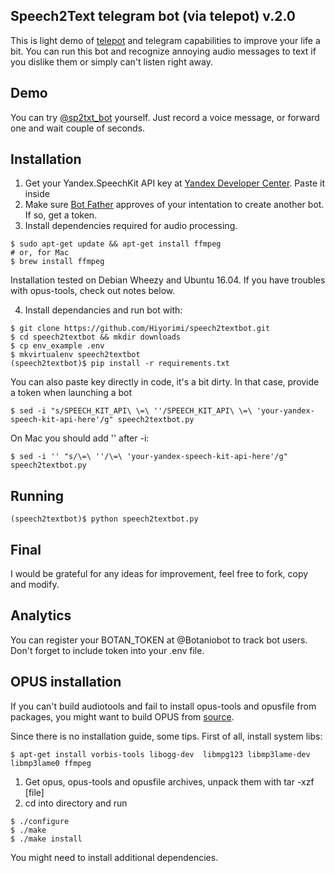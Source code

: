## Speech2Text telegram bot (via telepot) v.2.0

This is light demo of [telepot](https://github.com/nickoala/telepot) and telegram capabilities to improve your life a bit. You can run this bot and recognize annoying audio messages to text if you dislike them or simply can't listen right away.

## Demo 

You can try [@sp2txt_bot](https://telegram.me/sp2txt_bot) yourself. Just record a voice message, or forward one and wait couple of seconds.

## Installation

1. Get your Yandex.SpeechKit API key at [Yandex Developer Center](https://developer.tech.yandex.ru). Paste it inside 
2. Make sure [Bot Father](https://telegram.me/BotFather) approves of your intentation to create another bot. If so, get a token.
3. Install dependencies required for audio processing. 

```
$ sudo apt-get update && apt-get install ffmpeg 
# or, for Mac
$ brew install ffmpeg
```

Installation tested on Debian Wheezy and Ubuntu 16.04. If you have troubles with opus-tools, check out notes below.

4. Install dependancies and run bot with:

```
$ git clone https://github.com/Hiyorimi/speech2textbot.git
$ cd speech2textbot && mkdir downloads
$ cp env_example .env
$ mkvirtualenv speech2textbot
(speech2textbot)$ pip install -r requirements.txt
```


You can also paste key directly in code, it's a bit dirty. In that case, provide a token when launching a bot

```
$ sed -i "s/SPEECH_KIT_API\ \=\ ''/SPEECH_KIT_API\ \=\ 'your-yandex-speech-kit-api-here'/g" speech2textbot.py
```

On Mac you should add \'\' after -i:

```
$ sed -i '' "s/\=\ ''/\=\ 'your-yandex-speech-kit-api-here'/g" speech2textbot.py
```

## Running 

```
(speech2textbot)$ python speech2textbot.py
```

## Final

I would be grateful for any ideas for improvement, feel free to fork, copy and modify.

## Analytics

You can register your BOTAN_TOKEN at @Botaniobot to track bot users. Don't forget to include token into your .env file.

## OPUS installation

If you can't build audiotools and fail to install opus-tools and opusfile from packages, you might want to build OPUS from [source](http://www.opus-codec.org/downloads/).

Since there is no installation guide, some tips. First of all, install system libs:

```
$ apt-get install vorbis-tools libogg-dev  libmpg123 libmp3lame-dev libmp3lame0 ffmpeg
```

1. Get opus, opus-tools and opusfile archives, unpack them with tar -xzf [file] 
2. cd into directory and run

```
$ ./configure
$ ./make
$ ./make install
```

You might need to install additional dependencies.
